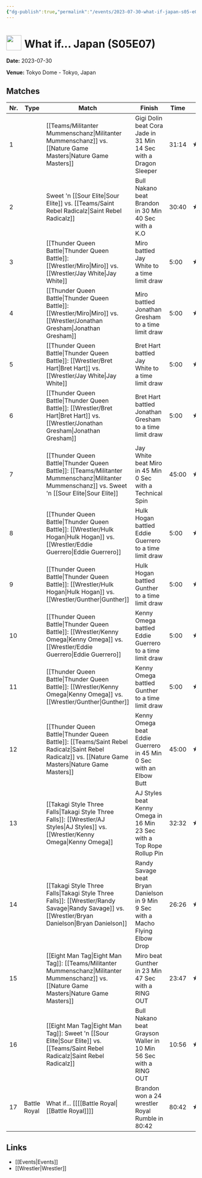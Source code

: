 ```yaml
---
{"dg-publish":true,"permalink":"/events/2023-07-30-what-if-japan-s05-e07/","title":"What if... Japan (S05E07)","noteIcon":"","created":"2025-08-11T09:30:59.391+02:00"}
---
```



# <img src="z_Images/ChokeSlam.png" width="40" style="vertical-align:bottom; margin-right:8px;">**What if... Japan (S05E07)**

**Date:** 2023-07-30

**Venue:** Tokyo Dome - Tokyo, Japan

## Matches

| Nr. | Type | Match | Finish | Time | Rating | Score |
|-----|------|-------|--------|------|--------|-------|
| 1 |  | [[Teams/Militanter Mummenschanz\|Militanter Mummenschanz]] vs. [[Nature Game Masters\|Nature Game Masters]]  | Gigi Dolin beat Cora Jade in 31 Min 14 Sec with a Dragon Sleeper | 31:14 | ★★★3/4 | 81 |
| 2 |  | Sweet 'n [[Sour Elite\|Sour Elite]] vs. [[Teams/Saint Rebel Radicalz\|Saint Rebel Radicalz]] | Bull Nakano beat Brandon in 30 Min 40 Sec with a K.O | 30:40 | ★★★★1/4 | 90 |
| 3 |  | [[Thunder Queen Battle\|Thunder Queen Battle]]: [[Wrestler/Miro\|Miro]] vs. [[Wrestler/Jay White\|Jay White]] | Miro battled Jay White to a  time limit draw | 5:00 | ★★1/2 | 67 |
| 4 |  | [[Thunder Queen Battle\|Thunder Queen Battle]]: [[Wrestler/Miro\|Miro]] vs. [[Wrestler/Jonathan Gresham\|Jonathan Gresham]] | Miro battled Jonathan Gresham to a  time limit draw | 5:00 | ★★ | 62 |
| 5 |  | [[Thunder Queen Battle\|Thunder Queen Battle]]: [[Wrestler/Bret Hart\|Bret Hart]] vs. [[Wrestler/Jay White\|Jay White]] | Bret Hart battled Jay White to a  time limit draw | 5:00 | ★★★ | 70 |
| 6 |  | [[Thunder Queen Battle\|Thunder Queen Battle]]: [[Wrestler/Bret Hart\|Bret Hart]] vs. [[Wrestler/Jonathan Gresham\|Jonathan Gresham]] | Bret Hart battled Jonathan Gresham to a  time limit draw | 5:00 | ★1/2 | 56 |
| 7 |  | [[Thunder Queen Battle\|Thunder Queen Battle]]: [[Teams/Militanter Mummenschanz\|Militanter Mummenschanz]] vs. Sweet 'n [[Sour Elite\|Sour Elite]] | Jay White beat Miro in 45 Min 0 Sec with a Technical Spin | 45:00 | ★★★★1/2 | 93 |
| 8 |  | [[Thunder Queen Battle\|Thunder Queen Battle]]: [[Wrestler/Hulk Hogan\|Hulk Hogan]] vs. [[Wrestler/Eddie Guerrero\|Eddie Guerrero]] | Hulk Hogan battled Eddie Guerrero to a  time limit draw | 5:00 | ★★ | 63 |
| 9 |  | [[Thunder Queen Battle\|Thunder Queen Battle]]: [[Wrestler/Hulk Hogan\|Hulk Hogan]] vs. [[Wrestler/Gunther\|Gunther]] | Hulk Hogan battled Gunther to a  time limit draw | 5:00 | ★★1/2 | 65 |
| 10 |  | [[Thunder Queen Battle\|Thunder Queen Battle]]: [[Wrestler/Kenny Omega\|Kenny Omega]] vs. [[Wrestler/Eddie Guerrero\|Eddie Guerrero]] | Kenny Omega battled Eddie Guerrero to a  time limit draw | 5:00 | ★★ | 62 |
| 11 |  | [[Thunder Queen Battle\|Thunder Queen Battle]]: [[Wrestler/Kenny Omega\|Kenny Omega]] vs. [[Wrestler/Gunther\|Gunther]] | Kenny Omega battled Gunther to a  time limit draw | 5:00 | ★★ | 61 |
| 12 |  | [[Thunder Queen Battle\|Thunder Queen Battle]]: [[Teams/Saint Rebel Radicalz\|Saint Rebel Radicalz]] vs. [[Nature Game Masters\|Nature Game Masters]]  | Kenny Omega beat Eddie Guerrero in 45 Min 0 Sec with an Elbow Butt | 45:00 | ★★★★★ | 100 |
| 13 |  | [[Takagi Style Three Falls\|Takagi Style Three Falls]]: [[Wrestler/AJ Styles\|AJ Styles]] vs. [[Wrestler/Kenny Omega\|Kenny Omega]] | AJ Styles beat Kenny Omega in 16 Min 23 Sec with a Top Rope Rollup Pin | 32:32 | ★★★3/4 | 82 |
| 14 |  | [[Takagi Style Three Falls\|Takagi Style Three Falls]]: [[Wrestler/Randy Savage\|Randy Savage]] vs. [[Wrestler/Bryan Danielson\|Bryan Danielson]] | Randy Savage beat Bryan Danielson in 9 Min 9 Sec with a Macho Flying Elbow Drop | 26:26 | ★1/2 | 59 |
| 15 |  | [[Eight Man Tag\|Eight Man Tag]]: [[Teams/Militanter Mummenschanz\|Militanter Mummenschanz]] vs. [[Nature Game Masters\|Nature Game Masters]]  | Miro beat Gunther in 23 Min 47 Sec with a RING OUT | 23:47 | ★★★3/4 | 80 |
| 16 |  | [[Eight Man Tag\|Eight Man Tag]]: Sweet 'n [[Sour Elite\|Sour Elite]] vs. [[Teams/Saint Rebel Radicalz\|Saint Rebel Radicalz]] | Bull Nakano beat Grayson Waller in 10 Min 56 Sec with a RING OUT | 10:56 | ★★★ | 70 |
| 17 | Battle Royal | What if... [[[[Battle Royal\|[[Battle Royal]]]] | Brandon won a 24 wrestler Royal Rumble in  80:42 | 80:42 | ★★★★1/2 | 94 |

## Links
- [[Events\|Events]]
- [[Wrestler\|Wrestler]]
